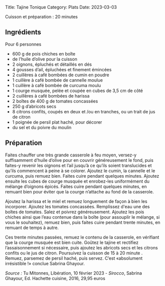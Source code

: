 Title: Tajine Tonique
Category: Plats
Date: 2023-03-03

Cuisson et préparation : 20 minutes

## Ingrédients

Pour 6 personnes

* 600 g de pois chiches en boîte
* de l’huile d’olive pour la cuisson
* 2 oignons, épluchés et détaillés en dés
* 4 gousses d’ail, épluchées et finement émincées
* 2 cuillères à café bombées de cumin en poudre
* 1 cuillère à café bombée de cannelle moulue
* 1 cuillère à café bombée de curcuma moulu
* 1 courge musquée, pelée et coupée en cubes de 3,5 cm de côté
* 2 cuillères à café bombées de harissa
* 2 boîtes de 400 g de tomates concassées
* 250 g d’abricots secs
* 8 citrons confits, coupés en deux et /ou en tranches, ou un trait de jus de citron
* 1 poignée de persil plat haché, pour décorer
* du sel et du poivre du moulin

## Préparation

Faites chauffer une très grande casserole à feu moyen, versez-y suffisamment d’huile d’olive pour
en couvrir généreusement le fond, puis faites-y revenir les oignons et l’ail jusqu’à ce qu’ils
soient translucides et qu’ils commencent à peine à se colorer. Ajoutez le cumin, la cannelle et le
curcuma, puis remuez bien. Faites cuire pendant quelques minutes. Ajoutez ensuite les cubes de
courge musquée et enrobez-les uniformément du mélange d’oignons épicés. Faites cuire pendant
quelques minutes, en remuant bien pour éviter que la courge n’attache au fond de la casserole.

Ajoutez la harissa et le miel et remuez longuement de façon à bien les incorporer. Ajoutez les
tomates concassées. Remplissez d'eau une des boîtes de tomates. Salez et poivrez généreusement.
Ajoutez les pois chiches ainsi que l’eau contenue dans la boîte (pour assouplir le mélange, si
vous le souhaitez), remuez bien, puis faites cuire pendant trente minutes, en remuant de temps à autre.

Ces trente minutes passées, remuez le contenu de la casserole, en vérifiant que la courge musquée
est bien cuite. Goûtez le tajine et rectifiez l’assaisonnement si nécessaire, puis ajoutez les
abricots secs et les citrons confits ou le jus de citron. Poursuivez la cuisson de 15 à 20 minute
. Remuez, parsemez de persil haché, puis servez. C’est «absolument irrésistible !» conclue Sabrina
Ghayour.

*Source :* Tu Mitonnes, Libération, 10 février 2023 -  *Sirocco*, Sabrina Ghayour, Ed. Hachette cuisine, 2016, 29,95 euros

